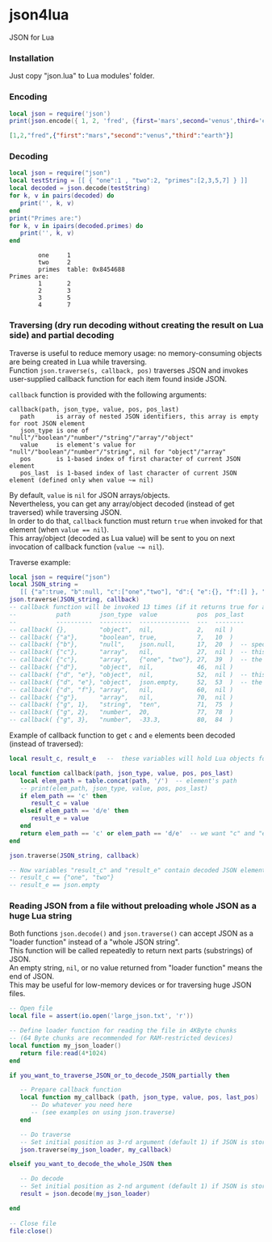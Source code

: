 # json4lua
JSON for Lua

### Installation
Just copy "json.lua" to Lua modules' folder.


### Encoding

```lua
local json = require('json')
print(json.encode({ 1, 2, 'fred', {first='mars',second='venus',third='earth'} }))
```
```json
[1,2,"fred",{"first":"mars","second":"venus","third":"earth"}]
```

### Decoding

```lua
local json = require("json")
local testString = [[ { "one":1 , "two":2, "primes":[2,3,5,7] } ]]
local decoded = json.decode(testString)
for k, v in pairs(decoded) do
   print('', k, v)
end
print("Primes are:")
for k, v in ipairs(decoded.primes) do
   print('', k, v)
end
```
```
        one     1
        two     2
        primes  table: 0x8454688
Primes are:
        1       2
        2       3
        3       5
        4       7
```

### Traversing (dry run decoding without creating the result on Lua side) and partial decoding

Traverse is useful to reduce memory usage: no memory-consuming objects are being created in Lua while traversing.  
Function `json.traverse(s, callback, pos)` traverses JSON and invokes user-supplied callback function for each item found inside JSON.  

`callback` function is provided with the following arguments:
```
callback(path, json_type, value, pos, pos_last)
   path      is array of nested JSON identifiers, this array is empty for root JSON element
   json_type is one of "null"/"boolean"/"number"/"string"/"array"/"object"
   value     is element's value for "null"/"boolean"/"number"/"string", nil for "object"/"array"
   pos       is 1-based index of first character of current JSON element
   pos_last  is 1-based index of last character of current JSON element (defined only when value ~= nil)
```
By default, `value` is `nil` for JSON arrays/objects.  
Nevertheless, you can get any array/object decoded (instead of get traversed) while traversing JSON.  
In order to do that, `callback` function must return `true` when invoked for that element (when `value == nil`).  
This array/object (decoded as Lua value) will be sent to you on next invocation of callback function (`value ~= nil`).

Traverse example:

```lua
local json = require("json")
local JSON_string = 
   [[ {"a":true, "b":null, "c":["one","two"], "d":{ "e":{}, "f":[] }, "g":["ten",20,-33.3] } ]]
json.traverse(JSON_string, callback)
-- callback function will be invoked 13 times (if it returns true for array "c" and object "e"):
--           path        json_type  value           pos  pos_last
--           ----------  ---------  --------------  ---  --------
-- callback( {},         "object",  nil,            2,   nil )
-- callback( {"a"},      "boolean", true,           7,   10  )
-- callback( {"b"},      "null",    json.null,      17,  20  )  -- special Lua value for JSON null
-- callback( {"c"},      "array",   nil,            27,  nil )  -- this callback returned true (user wants to decode this array)
-- callback( {"c"},      "array",   {"one", "two"}, 27,  39  )  -- the next invocation brings the result of decoding (value ~= nil)
-- callback( {"d"},      "object",  nil,            46,  nil )
-- callback( {"d", "e"}, "object",  nil,            52,  nil )  -- this callback returned true (user wants to decode this object)
-- callback( {"d", "e"}, "object",  json.empty,     52,  53  )  -- the next invocation brings the result of decoding (special Lua value for empty JSON object)
-- callback( {"d", "f"}, "array",   nil,            60,  nil )
-- callback( {"g"},      "array",   nil,            70,  nil )
-- callback( {"g", 1},   "string",  "ten",          71,  75  )
-- callback( {"g", 2},   "number",  20,             77,  78  )
-- callback( {"g", 3},   "number",  -33.3,          80,  84  )
```

Example of callback function to get `c` and `e` elements been decoded (instead of traversed):

```lua
local result_c, result_e   --  these variables will hold Lua objects for JSON elements "c" and "e"

local function callback(path, json_type, value, pos, pos_last)
   local elem_path = table.concat(path, '/')  -- element's path
   -- print(elem_path, json_type, value, pos, pos_last)
   if elem_path == 'c' then 
      result_c = value
   elseif elem_path == 'd/e' then 
      result_e = value
   end
   return elem_path == 'c' or elem_path == 'd/e'  -- we want "c" and "e" to be decoded instead of be traversed
end

json.traverse(JSON_string, callback)

-- Now variables "result_c" and "result_e" contain decoded JSON elements "c" and "e"
-- result_c == {"one", "two"}
-- result_e == json.empty
```

### Reading JSON from a file without preloading whole JSON as a huge Lua string

Both functions `json.decode()` and `json.traverse()` can accept JSON as a "loader function" instead of a "whole JSON string".  
This function will be called repeatedly to return next parts (substrings) of JSON.  
An empty string, `nil`, or no value returned from "loader function" means the end of JSON.  
This may be useful for low-memory devices or for traversing huge JSON files.

```lua
-- Open file
local file = assert(io.open('large_json.txt', 'r'))

-- Define loader function for reading the file in 4KByte chunks
-- (64 Byte chunks are recommended for RAM-restricted devices)
local function my_json_loader()
   return file:read(4*1024)
end

if you_want_to_traverse_JSON_or_to_decode_JSON_partially then

   -- Prepare callback function
   local function my_callback (path, json_type, value, pos, last_pos)
      -- Do whatever you need here
      -- (see examples on using json.traverse)
   end

   -- Do traverse
   -- Set initial position as 3-rd argument (default 1) if JSON is stored not from the beginning of your file
   json.traverse(my_json_loader, my_callback)

elseif you_want_to_decode_the_whole_JSON then

   -- Do decode
   -- Set initial position as 2-nd argument (default 1) if JSON is stored not from the beginning of your file
   result = json.decode(my_json_loader)

end
   
-- Close file
file:close()
```

